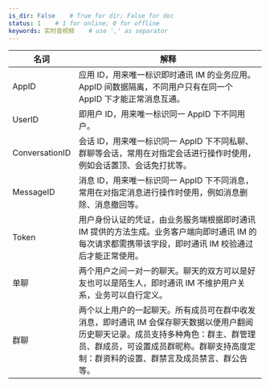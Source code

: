 ```yaml
---
is_dir: False    # True for dir; False for doc
status: 1    # 1 for online; 0 for offline
keywords: 实时音视频    # use ',' as separator
---
```


| 名词 | 解释 |
| -- | -- |
| AppID | 应用 ID，用来唯一标识即时通讯 IM 的业务应用。AppID 间数据隔离，不同用户只有在同一个 AppID 下才能正常消息互通。 |
| UserID | 即用户 ID，用来唯一标识同一 AppID 下不同用户。 |
| ConversationID | 会话 ID，用来唯一标识同一 AppID 下不同私聊、群聊等会话，常用在对指定会话进行操作时使用，例如会话置顶、会话免打扰等。 |
| MessageID | 消息 ID，用来唯一标识同一 AppID 下不同消息，常用在对指定消息进行操作时使用，例如消息删除、消息撤回等。 |
|Token  | 用户身份认证的凭证，由业务服务端根据即时通讯 IM 提供的方法生成。业务客户端向即时通讯 IM 的每次请求都需携带该字段，即时通讯 IM 校验通过后才能正常使用。 |
| 单聊 | 两个用户之间一对一的聊天。聊天的双方可以是好友也可以是陌生人，即时通讯 IM 不维护用户关系，业务可以自行定义。 |
| 群聊 | 两个以上用户的一起聊天。所有成员可在群中收发消息，即时通讯 IM 会保存聊天数据以便用户翻阅历史聊天记录。成员支持多种角色：群主、群管理员、群成员，可设置成员群昵称。群聊支持高度定制：群资料的设置、群禁言及成员禁言、群公告等。 |
